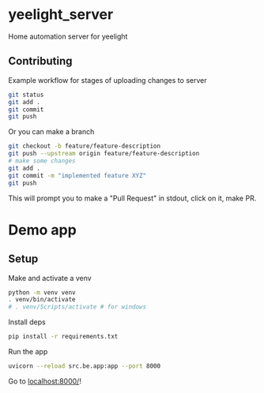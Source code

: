 # yeelight_server
Home automation server for yeelight

## Contributing

Example workflow for stages of uploading changes to server

```sh
git status
git add .
git commit
git push
``` 

Or you can make a branch

```sh
git checkout -b feature/feature-description
git push --upstream origin feature/feature-description
# make some changes
git add .
git commit -m "implemented feature XYZ"
git push
```

This will prompt you to make a "Pull Request" in stdout, click on it, make PR.

# Demo app

## Setup

Make and activate a venv

```sh
python -m venv venv
. venv/bin/activate
# . venv/Scripts/activate # for windows
```

Install deps

```sh
pip install -r requirements.txt
```

Run the app

```sh
uvicorn --reload src.be.app:app --port 8000
```

Go to [localhost:8000/](localhost:8000/)!